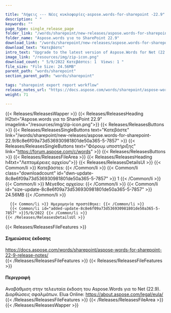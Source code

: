 ```yaml
---

title: "Λήψεις --- Νέες κυκλοφορίες-aspose.words-for-sharepoint -22.9"
description: " "
keywords: ""
page_type: single_release_page
folder_link: "/words/sharepoint/new-releases/aspose.words-for-sharepoint-22.9/"
folder_name: "Aspose.words για το SharePoint 22.9"
download_link: "/words/sharepoint/new-releases/aspose.words-for-sharepoint-22.9/8c8e6f09a73d536930981801de50a365-5-7857"
download_text: "Κατεβάστε"
intro_text: "Upgrade to the latest version of Aspose.Words for Net (22.9). Bug fixes. ELUA  online: https://about.aspose.com/legal/eula/"
image_link: "/resources/img/zip-icon.png"
download_count: " 5/9/2022 Κατεβάστεs: 1  Views: 1 "
file_size: "File Size: 24.56MB"
parent_path: "words/sharepoint"
section_parent_path: "words/sharepoint"

tags: "sharepoint export report workflow"
release_notes_url: "https://docs.aspose.com/words/sharepoint/aspose-words-for-sharepoint-22-9-release-notes/"
weight: 71

---
```


{{< Releases/ReleasesWapper >}}
  {{< Releases/ReleasesHeading H2txt="Aspose.words για το SharePoint 22.9" imagelink="/resources/img/zip-icon.png">}}
  {{< Releases/ReleasesButtons >}}
    {{< Releases/ReleasesSingleButtons text="Κατεβάστε" link="/words/sharepoint/new-releases/aspose.words-for-sharepoint-22.9/8c8e6f09a73d536930981801de50a365-5-7857" >}}
    {{< Releases/ReleasesSingleButtons text="Φόρουμ υποστήριξης" link="https://forum.aspose.com/c/words" >}}
  {{< Releases/ReleasesButtons >}}
  {{< Releases/ReleasesFileArea >}}
    {{< Releases/ReleasesHeading h4txt="Λεπτομέρειες αρχείου">}}
    {{< Releases/ReleasesDetailsUl >}}
      {{< Common/li >}} Κατεβάστεs: {{< /Common/li >}}
      {{< Common/li class="downloadcount" id="dwn-update-8c8e6f09a73d536930981801de50a365-5-7857" >}} 1 {{< /Common/li >}}
      {{< Common/li >}} Μέγεθος αρχείου: {{< /Common/li >}}
      {{< Common/li id="size-update-8c8e6f09a73d536930981801de50a365-5-7857" >}} 24.56MB {{< /Common/li >}}

      {{< Common/li >}} Ημερομηνία προστέθηκε: {{< /Common/li >}}
      {{< Common/li id="added-update-8c8e6f09a73d536930981801de50a365-5-7857" >}}5/9/2022 {{< /Common/li >}}
    {{< /Releases/ReleasesDetailsUl >}}

  {{< Releases/ReleasesFileFeatures >}}
      <h4>Σημειώσεις έκδοσης</h4><div><a href='https://docs.aspose.com/words/sharepoint/aspose-words-for-sharepoint-22-9-release-notes/'>https://docs.aspose.com/words/sharepoint/aspose-words-for-sharepoint-22-9-release-notes/</a></div>
  {{< /Releases/ReleasesFileFeatures >}}
  {{< Releases/ReleasesFileFeatures >}}
      <h4>Περιγραφή</h4><div class="HTMLDescription">Αναβάθμιση στην τελευταία έκδοση του Aspose.Words για το Net (22.9). Διορθώσεις σφαλμάτων. Elua Online: https://about.aspose.com/legal/eula/</div>
  {{< /Releases/ReleasesFileFeatures >}}
 {{< /Releases/ReleasesFileArea >}}
{{< /Releases/ReleasesWapper >}}


